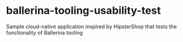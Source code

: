 # ballerina-tooling-usability-test
Sample cloud-native application inspired by HipsterShop that tests the functionality of Ballerina tooling
